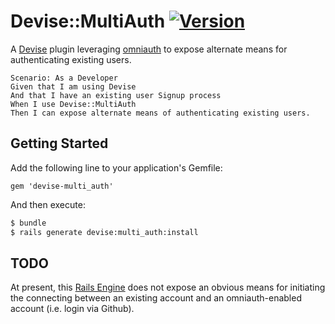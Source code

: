 # Devise::MultiAuth [![Version](https://badge.fury.io/rb/devise-multi_auth.png)](http://badge.fury.io/rb/devise-multi_auth)

A [Devise](https://github.com/plataformatec/devise) plugin leveraging [omniauth](https://github.com/intridea/omniauth) to
expose alternate means for authenticating existing users.

```gherkin
Scenario: As a Developer
Given that I am using Devise
And that I have an existing user Signup process
When I use Devise::MultiAuth
Then I can expose alternate means of authenticating existing users.
```

## Getting Started

Add the following line to your application's Gemfile:

    gem 'devise-multi_auth'

And then execute:
```bash
$ bundle
$ rails generate devise:multi_auth:install
```

## TODO

At present, this [Rails Engine](http://guides.rubyonrails.org/engines.html) does not expose an obvious means for initiating the connecting between an existing account and an omniauth-enabled account (i.e. login via Github).
